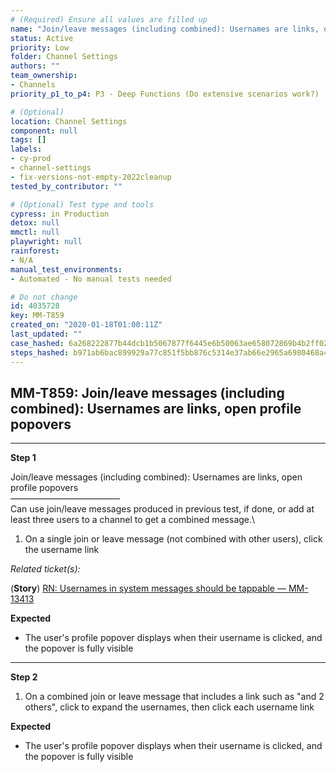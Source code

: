 ```yaml
---
# (Required) Ensure all values are filled up
name: "Join/leave messages (including combined): Usernames are links, open profile popovers"
status: Active
priority: Low
folder: Channel Settings
authors: ""
team_ownership:
- Channels
priority_p1_to_p4: P3 - Deep Functions (Do extensive scenarios work?)

# (Optional)
location: Channel Settings
component: null
tags: []
labels:
- cy-prod
- channel-settings
- fix-versions-not-empty-2022cleanup
tested_by_contributor: ""

# (Optional) Test type and tools
cypress: in Production
detox: null
mmctl: null
playwright: null
rainforest:
- N/A
manual_test_environments:
- Automated - No manual tests needed

# Do not change
id: 4035728
key: MM-T859
created_on: "2020-01-18T01:00:11Z"
last_updated: ""
case_hashed: 6a268222877b44dcb1b5067877f6445e6b50063ae658072869b4b2ff02ccea314aed0f13ad1cfe50dd920c299b151913
steps_hashed: b971ab6bac899929a77c851f5bb876c5314e37ab66e2965a6980468a41e16a5e2878d848470f277b1030b159a13733ef
---
```


<!-- (Auto-generated) Based on frontmatter's "key" and "name" -->

## MM-T859: Join/leave messages (including combined): Usernames are links, open profile popovers

---

**Step 1**

Join/leave messages (including combined): Usernames are links, open profile popovers\
–––––––––––––––––––––––––\
Can use join/leave messages produced in previous test, if done, or add at least three users to a channel to get a combined message.\\

1. On a single join or leave message (not combined with other users), click the username link

_Related ticket(s):_

(**Story**) [RN: Usernames in system messages should be tappable — MM-13413](https://mattermost.atlassian.net/browse/MM-13413)

**Expected**

- The user's profile popover displays when their username is clicked, and the popover is fully visible

---

**Step 2**

1. On a combined join or leave message that includes a link such as "and 2 others", click to expand the usernames, then click each username link

**Expected**

- The user's profile popover displays when their username is clicked, and the popover is fully visible
